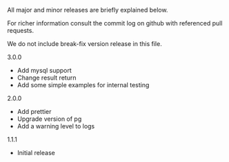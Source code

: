 All major and minor releases are briefly explained below.

For richer information consult the commit log on github with referenced pull requests.

We do not include break-fix version release in this file.

3.0.0

* Add mysql support
* Change result return 
* Add some simple examples for internal testing

2.0.0

* Add prettier
* Upgrade version of pg
* Add a warning level to logs

1.1.1

* Initial release
